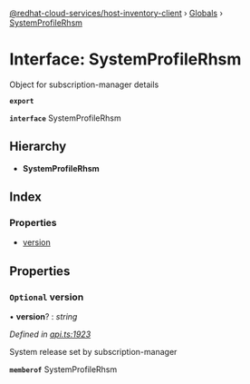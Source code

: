 [@redhat-cloud-services/host-inventory-client](../README.md) › [Globals](../globals.md) › [SystemProfileRhsm](systemprofilerhsm.md)

# Interface: SystemProfileRhsm

Object for subscription-manager details

**`export`** 

**`interface`** SystemProfileRhsm

## Hierarchy

* **SystemProfileRhsm**

## Index

### Properties

* [version](systemprofilerhsm.md#optional-version)

## Properties

### `Optional` version

• **version**? : *string*

*Defined in [api.ts:1923](https://github.com/RedHatInsights/javascript-clients/blob/master/packages/host-inventory/api.ts#L1923)*

System release set by subscription-manager

**`memberof`** SystemProfileRhsm
